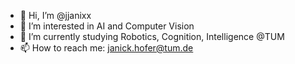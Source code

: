 - 👋 Hi, I’m @jjanixx
- 👀 I’m interested in AI and Computer Vision
- 🌱 I’m currently studying Robotics, Cognition, Intelligence @TUM
- 📫 How to reach me: janick.hofer@tum.de

